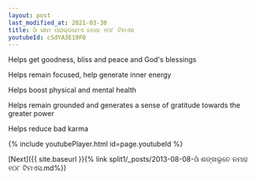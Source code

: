 ```yaml
---
layout: post
last_modified_at: 2021-03-30
title: ଓଁ ଭୀମ ପରାକ୍ରମେଏ ନମାହ ୧୦୮ ଟିମଏସ
youtubeId: cSdYA3E19F0
---
```

 
 
Helps get goodness, bliss and peace and God's blessings
 
Helps remain focused, help generate inner energy 
 
Helps boost physical and mental health 
 
Helps remain grounded and generates a sense of gratitude towards the greater power 
 
Helps reduce bad karma
 
 
 
 


{% include youtubePlayer.html id=page.youtubeId %}
 
[Next]({{ site.baseurl }}{% link  split1/_posts/2013-08-08-ଓଁ ଶଙ୍ଖଭୂତେ ନମାହ ୧୦୮ ଟିମଏସ.md%})
 
